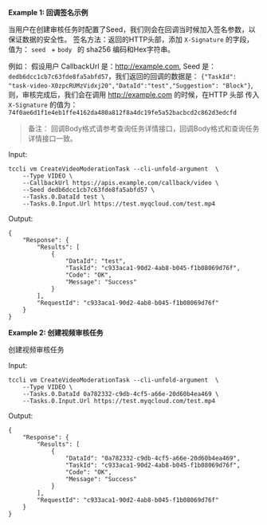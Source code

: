 **Example 1: 回调签名示例**

当用户在创建审核任务时配置了Seed，我们则会在回调当时候加入签名参数，以保证数据的安全性。
签名方法：返回的HTTP头部，添加 `X-Signature` 的字段，值为： `seed ` +  `body ` 的 sha256 编码和Hex字符串。

例如：
假设用户 CallbackUrl 是：http://example.com, Seed 是： `dedb6dcc1cb7c63fde8fa5abfd57`，我们返回的回调的数据是： 
```{"TaskId": "task-video-X0zpcRUMzVidxj20","DataId":"test","Suggestion": "Block"}```,
则，审核完成后，我们会在调用 http://example.com 的时候，在HTTP 头部 传入`X-Signature` 的值为：
`74f0ae6d1f1e4eb1ffe4162da480a812f8a4dc19fe5a52bacbcd2c862d3edcfd`

> 备注： 回调Body格式请参考查询任务详情接口，回调Body格式和查询任务详情接口一致。

Input: 

```
tccli vm CreateVideoModerationTask --cli-unfold-argument  \
    --Type VIDEO \
    --CallbackUrl https://apis.example.com/callback/video \
    --Seed dedb6dcc1cb7c63fde8fa5abfd57 \
    --Tasks.0.DataId test \
    --Tasks.0.Input.Url https://test.myqcloud.com/test.mp4
```

Output: 
```
{
    "Response": {
        "Results": [
            {
                "DataId": "test",
                "TaskId": "c933aca1-90d2-4ab8-b045-f1b08069d76f",
                "Code": "OK",
                "Message": "Success"
            }
        ],
        "RequestId": "c933aca1-90d2-4ab8-b045-f1b08069d76f"
    }
}
```

**Example 2: 创建视频审核任务**

创建视频审核任务

Input: 

```
tccli vm CreateVideoModerationTask --cli-unfold-argument  \
    --Type VIDEO \
    --Tasks.0.DataId 0a782332-c9db-4cf5-a66e-20d60b4ea469 \
    --Tasks.0.Input.Url https://test.myqcloud.com/test.mp4
```

Output: 
```
{
    "Response": {
        "Results": [
            {
                "DataId": "0a782332-c9db-4cf5-a66e-20d60b4ea469",
                "TaskId": "c933aca1-90d2-4ab8-b045-f1b08069d76f",
                "Code": "OK",
                "Message": "Success"
            }
        ],
        "RequestId": "c933aca1-90d2-4ab8-b045-f1b08069d76f"
    }
}
```

